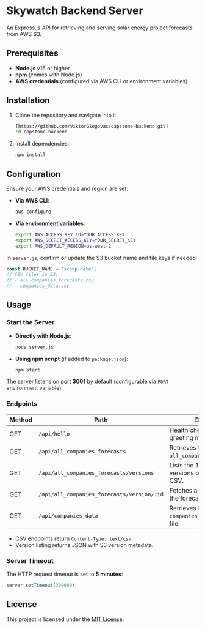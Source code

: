 # Skywatch Backend Server

An Express.js API for retrieving and serving solar energy project forecasts from AWS S3.

## Prerequisites

- **Node.js** v16 or higher
- **npm** (comes with Node.js)
- **AWS credentials** (configured via AWS CLI or environment variables)

## Installation

1. Clone the repository and navigate into it:
   ```bash
   [https://github.com/ViktorGlogovac/capstone-backend.git]
   cd capstone-backend
   ```
2. Install dependencies:
   ```bash
   npm install
   ```

## Configuration

Ensure your AWS credentials and region are set:

- **Via AWS CLI**:
  ```bash
  aws configure
  ```

- **Via environment variables**:
  ```bash
  export AWS_ACCESS_KEY_ID=YOUR_ACCESS_KEY
  export AWS_SECRET_ACCESS_KEY=YOUR_SECRET_KEY
  export AWS_DEFAULT_REGION=us-west-2
  ```

In `server.js`, confirm or update the S3 bucket name and file keys if needed:

```js
const BUCKET_NAME = "scoop-data";
// CSV files in S3:
// - all_companies_forecasts.csv
// - companies_data.csv
```

## Usage

### Start the Server

- **Directly with Node.js**:
  ```bash
  node server.js
  ```

- **Using npm script** (if added to `package.json`):
  ```bash
  npm start
  ```

The server listens on port **3001** by default (configurable via `PORT` environment variable).

### Endpoints

| Method | Path                                         | Description                                              |
| ------ | -------------------------------------------- | -------------------------------------------------------- |
| GET    | `/api/hello`                                 | Health check; returns a JSON greeting message.           |
| GET    | `/api/all_companies_forecasts`               | Retrieves the latest `all_companies_forecasts.csv`.      |
| GET    | `/api/all_companies_forecasts/versions`      | Lists the 10 most recent versions of the forecasts CSV.  |
| GET    | `/api/all_companies_forecasts/version/:id`   | Fetches a specific version of the forecasts CSV.         |
| GET    | `/api/companies_data`                        | Retrieves the `companies_data.csv` metadata file.        |

- CSV endpoints return `Content-Type: text/csv`.
- Version listing returns JSON with S3 version metadata.

### Server Timeout

The HTTP request timeout is set to **5 minutes**:

```js
server.setTimeout(300000);
```

## License

This project is licensed under the [MIT License](LICENSE).

